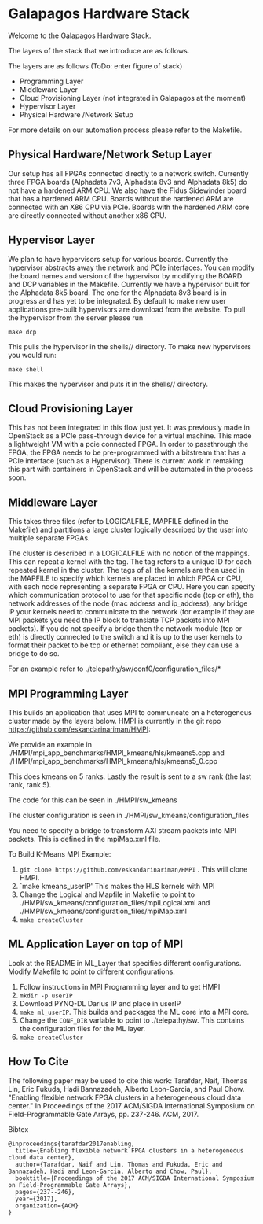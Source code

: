 # Galapagos Hardware Stack 

Welcome to the Galapagos Hardware Stack. 

The layers of the stack that we introduce are as follows. 

The layers are as follows (ToDo: enter figure of stack)
- Programming Layer
- Middleware Layer
- Cloud Provisioning Layer (not integrated in Galapagos at the moment)
- Hypervisor Layer
- Physical Hardware /Network Setup

For more details on our automation process please refer to the Makefile. 

## Physical Hardware/Network Setup Layer

Our setup has all FPGAs connected directly to a network switch. Currently three FPGA boards (Alphadata 7v3, Alphadata 8v3 and Alphadata 8k5) do not have a hardened ARM CPU.
We also have the Fidus Sidewinder board that has a hardened ARM CPU. Boards without the hardened ARM are connected with an X86 CPU via PCIe. Boards with the hardened ARM core are directly connected without another x86 CPU.

## Hypervisor Layer

We plan to have hypervisors setup for various boards. Currently the hypervisor abstracts away the network and PCIe interfaces. 
You can modify the board names and version of the hypervisor by modifying the BOARD and DCP variables in the Makefile.
Currently we have a hypervisor built for the Alphadata 8k5 board. The one for the Alphadata 8v3 board is in progress and has yet to be integrated. 
By default to make new user applications pre-built hypervisors are download from the website. To pull the hypervisor from the server please run 


`make dcp`

This pulls the hypervisor in the shells/<board name>/ directory. 
To make new hypervisors you would run:

`make shell`

This makes the hypervisor and puts it in the shells/<board name>/ directory.


## Cloud Provisioning Layer

This has not been integrated in this flow just yet. It was previously made in OpenStack as a PCIe pass-through device for a virtual machine.
This made a lightweight VM with a pcie connected FPGA. In order to passthrough the FPGA, the FPGA needs to be pre-programmed with a bitstream that has a PCIe interface (such as a Hypervisor).
There is current work in remaking this part with containers in OpenStack and will be automated in the process soon.

## Middleware Layer

This takes three files (refer to LOGICALFILE, MAPFILE defined in the Makefile) and partitions a large cluster logically described by the user into multiple separate FPGAs.

The cluster is described in a LOGICALFILE with no notion of the mappings. This can repeat a kernel with the <rep> tag. The <num> tag refers to a unique ID for each repeated kernel in the cluster. The <num> tags of all the kernels are then used in the MAPFILE to specify which kernels are placed in which FPGA or CPU, with each node representing a separate FPGA or CPU. Here you can specify which communication protocol to use for that specific node (tcp or eth), the network addresses of the node (mac address and ip_address), any bridge IP your kernels need to communicate to the network (for example if they are MPI packets you need the IP block to translate TCP packets into MPI packets). If you do not specify a bridge then the network module (tcp or eth) is directly connected to the switch and it is up to the user kernels to format their packet to be tcp or ethernet compliant, else they can use a bridge to do so. 
  
For an example refer to ./telepathy/sw/conf0/configuration_files/*


## MPI Programming Layer 

This builds an application that uses MPI to communcate on a heterogeneus cluster made by the layers below. HMPI is currently in the git repo https://github.com/eskandarinariman/HMPI:

We provide an example in ./HMPI/mpi_app_benchmarks/HMPI_kmeans/hls/kmeans5.cpp and ./HMPI/mpi_app_benchmarks/HMPI_kmeans/hls/kmeans5_0.cpp

This does kmeans on 5 ranks. Lastly the result is sent to a sw rank (the last rank, rank 5). 

The code for this can be seen in ./HMPI/sw_kmeans

The cluster configuration is seen in ./HMPI/sw_kmeans/configuration_files

You need to specify a bridge to transform AXI stream packets into MPI packets. This is defined in the mpiMap.xml file. 


To Build K-Means MPI Example:
1. `git clone https://github.com/eskandarinariman/HMPI` . This will clone HMPI.
1. `make kmeans_userIP' This makes the HLS kernels with MPI
2. Change the Logical and Mapfile in Makefile to point to ./HMPI/sw_kmeans/configuration_files/mpiLogical.xml and ./HMPI/sw_kmeans/configuration_files/mpiMap.xml 
3. `make createCluster`

## ML Application Layer on top of MPI

Look at the README in ML_Layer that specifies different configurations. Modify Makefile to point to different configurations.

1. Follow instructions in MPI Programming layer and to get HMPI
2. `mkdir -p userIP`
2. Download PYNQ-DL Darius IP and place in userIP
3. `make ml_userIP`. This builds and packages the ML core into a MPI core.
4. Change the `CONF_DIR` variable to point to ./telepathy/sw. This contains the configuration files for the ML layer. 
5. `make createCluster` 


## How To Cite

The following paper may be used to cite this work:
Tarafdar, Naif, Thomas Lin, Eric Fukuda, Hadi Bannazadeh, Alberto Leon-Garcia, and Paul Chow. "Enabling flexible network FPGA clusters in a heterogeneous cloud data center." In Proceedings of the 2017 ACM/SIGDA International Symposium on Field-Programmable Gate Arrays, pp. 237-246. ACM, 2017.

Bibtex
```
@inproceedings{tarafdar2017enabling,
  title={Enabling flexible network FPGA clusters in a heterogeneous cloud data center},
  author={Tarafdar, Naif and Lin, Thomas and Fukuda, Eric and Bannazadeh, Hadi and Leon-Garcia, Alberto and Chow, Paul},
  booktitle={Proceedings of the 2017 ACM/SIGDA International Symposium on Field-Programmable Gate Arrays},
  pages={237--246},
  year={2017},
  organization={ACM}
}
```

